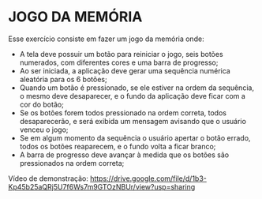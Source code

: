 # JOGO DA MEMÓRIA

Esse exercício consiste em fazer um jogo da memória onde:
- A tela deve possuir um botão para reiniciar o jogo, seis botões numerados, com diferentes cores e uma barra de progresso;
- Ao ser iniciada, a aplicação deve gerar uma sequência numérica aleatória para os 6 botões;
- Quando um botão é pressionado, se ele estiver na ordem da sequência, o mesmo deve desaparecer, e o fundo da aplicação deve ficar com a cor do botão;
- Se os botões forem todos pressionado na ordem correta, todos desaparecerão, e será exibida um mensagem avisando que o usuário venceu o jogo;
- Se em algum momento da sequência o usuário apertar o botão errado, todos os botões reaparecem, e o fundo volta a ficar branco;
- A barra de progresso deve avançar à medida que os botões são pressionados na ordem correta;

Vídeo de demonstração: https://drive.google.com/file/d/1b3-Kp45b25aQRj5U7f6Ws7m9GTOzNBUr/view?usp=sharing
